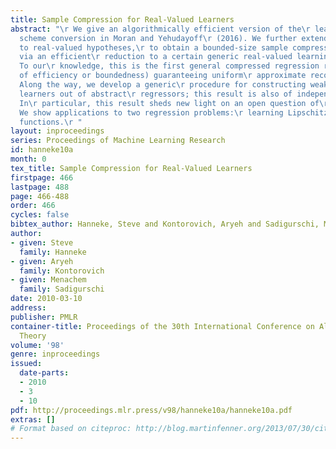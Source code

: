```yaml
---
title: Sample Compression for Real-Valued Learners
abstract: "\r We give an algorithmically efficient version of the\r learner-to-compression
  scheme conversion in Moran and Yehudayoff\r (2016). We further extend this technique
  to real-valued hypotheses,\r to obtain a bounded-size sample compression scheme
  via an efficient\r reduction to a certain generic real-valued learning strategy.
  To our\r knowledge, this is the first general compressed regression result\r (regardless
  of efficiency or boundedness) guaranteeing uniform\r approximate reconstruction.
  Along the way, we develop a generic\r procedure for constructing weak real-valued
  learners out of abstract\r regressors; this result is also of independent interest.
  In\r particular, this result sheds new light on an open question of\r H. Simon (1997).
  We show applications to two regression problems:\r learning Lipschitz and bounded-variation
  functions.\r "
layout: inproceedings
series: Proceedings of Machine Learning Research
id: hanneke10a
month: 0
tex_title: Sample Compression for Real-Valued Learners
firstpage: 466
lastpage: 488
page: 466-488
order: 466
cycles: false
bibtex_author: Hanneke, Steve and Kontorovich, Aryeh and Sadigurschi, Menachem
author:
- given: Steve
  family: Hanneke
- given: Aryeh
  family: Kontorovich
- given: Menachem
  family: Sadigurschi
date: 2010-03-10
address: 
publisher: PMLR
container-title: Proceedings of the 30th International Conference on Algorithmic Learning
  Theory
volume: '98'
genre: inproceedings
issued:
  date-parts:
  - 2010
  - 3
  - 10
pdf: http://proceedings.mlr.press/v98/hanneke10a/hanneke10a.pdf
extras: []
# Format based on citeproc: http://blog.martinfenner.org/2013/07/30/citeproc-yaml-for-bibliographies/
---
```

